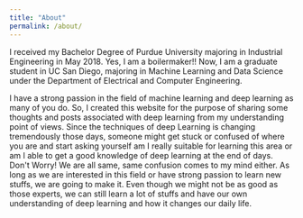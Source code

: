 ```yaml
---
title: "About"
permalink: /about/
---
```


I received my Bachelor Degree of Purdue University majoring in Industrial Engineering
in May 2018. Yes, I am a boilermaker!! Now, I am a graduate student in UC San Diego,
majoring in Machine Learning and Data Science under the Department of Electrical and Computer
Engineering.

I have a strong passion in the field of machine learning and deep learning as many of
you do. So, I created this website for the purpose of sharing some thoughts and posts associated
with deep learning from my understanding point of views. Since the techniques of deep Learning
is changing tremendously those days, someone might get stuck or confused of where you are and start
asking yourself am I really suitable for learning this area or am I able to get a good
knowledge of deep learning at the end of days. Don't Worry! We are all same, same
confusion comes to my mind either. As long as we are interested in this field or
have strong passion to learn new stuffs, we are going to make it. Even though we
might not be as good as those experts, we can still learn a lot of stuffs and have
our own understanding of deep learning and how it changes our daily life.

